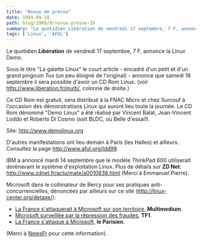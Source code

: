 ```yaml
---
title: "Revue de presse"
date: 1999-09-18
path: blog/1999/9/revue-presse-20
summary: "Le quotidien Libération de vendredi 17 septembre, 7 F, annonce la Linux Demo."
tags: ['Linux', 'AFUL']
---
```


<P>Le quotidien <B>Libération</B> de vendredi 17 septembre, 7 F, annonce la
Linux Demo.</P>

<P>Sous le titre "La galette Linux" le court article - encadré d'un petit
et d'un grand pingouin Tux (un peu éloigné de l'original) - annonce que
samedi 18 septembre il sera possible d'avoir un CD Rom Linux.
(voir <A HREF="http://www.liberation.fr/multi/">http://www.liberation.fr/multi/</A>, colonne de droite.)</P>

<P>Ce CD Rom est gratuit, sera distribué à la FNAC Micro et chez Surcouf à
l'occasion des démonstrations Linux qui auront lieu toute la journée.
Le CD Rom dénommé "Demo Linux" a été réalisé par Vincent Balat,
Jean-Vincent Loddo et Roberto Di Cosmo (soit BLDC, ou Belle d'essai!).</P>

<P>Site: <A HREF="http://www.demolinux.org">http://www.demolinux.org</A></P>

<P>D'autres manifestations ont lieu demain à Paris (les Halles) et
ailleurs. Consultez la page <A HREF="http://www.aful.org/ldd99">http://www.aful.org/ldd99</A>.</P>

<P>IBM a annoncé mardi 14 septembre que le modèle ThinkPad 600
utiliserait dorénavant le système d'exploitation Linux.  Plus de détails
sur <B>ZD Net</B>: <A HREF="http://www.zdnet.fr/actu/mate/a0010838.html">http://www.zdnet.fr/actu/mate/a0010838.html</A>
(Merci à Emmanuel Pierre).</P>

<P>Microsoft dans le collimateur de Bercy pour ses pratiques
anti-concurrencielles, dénoncées par ailleurs sur ce site (<A HREF="http://linux-center.org/detaxe/">http://linux-center.org/detaxe/</A>):</P>

<UL>

<LI><A HREF="http://www.mmedium.com/cgi-bin/nouvelles.cgi?Id=2622"> La France s'attaquerait à Microsoft sur son territoire</A>, <B>Multimedium</B>.
<LI><A HREF="http://infos.tf1.fr/actu/infos/aujourdhui/economie/microsoft.htm">Microsoft surveillée par la répression des fraudes</A>, <B>TF1</B>.
<LI><A HREF="http://www.leparisien.fr/jdj/Fri/DIV/870665.htm">La France
s'attaque à Microsoft</A>, <B>le Parisien</B>.
</UL>

<P>(Merci à <A HREF="http://newsfr.com/">NewsFr</A> pour cette information).</P>


